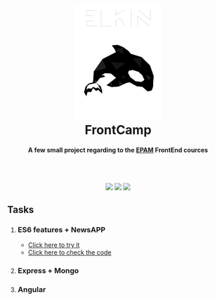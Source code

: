 <h1 align="center">
  <br>
  <a href="https://github.com/elkinny">
    <img src="https://raw.githubusercontent.com/elkinny/Curriculum-Vitae/master/ekins_logo.png" alt="Elkin" width="200">
  </a>
  <br>
    FrontCamp
  <br>
</h1>

<h4 align="center"> A few small project regarding to the <a href="https://www.epam.com">EPAM</a> FrontEnd cources</h4>

<br>
<br>
<p align="center">
    <img src="https://forthebadge.com/images/badges/built-with-love.svg">
    <img src="https://forthebadge.com/images/badges/fuck-it-ship-it.svg">
    <img src="https://forthebadge.com/images/badges/gluten-free.svg">
</p>

<h2>Tasks</h2>
<ol>
  <li>
    <h3>ES6 features + NewsAPP</h3>
    <ul>
      <li><a href="https://elkinny.github.io/NewsAPI/index.html">Click here to try it</a></li>
      <li><a href="https://github.com/elkinny/NewsAPI/tree/master/news-app">Click here to check the code</a></li>
    </ul>
  </li>
  <li><h3>Express + Mongo</h3></li>
  <li><h3>Angular</h3></li>
</ol>
